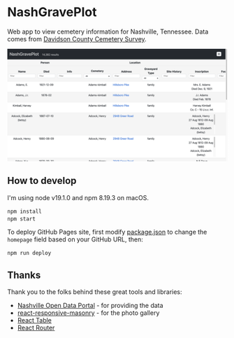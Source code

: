 # NashGravePlot

Web app to view cemetery information for Nashville, Tennessee. Data
comes from [Davidson County Cemetery Survey](https://data.nashville.gov/Geneology/Davidson-County-Cemetery-Survey/ttqg-mpiz).

![Screenshot of the first page of NashGravePlot results shown in the browser. Shows a table of data about grave sites in Nashville, Tennessee, including names, dates of death, cemetery names, addresses, the type of graveyard, and tombstone inscriptions.](./screenshot.png)

## How to develop

I'm using node v19.1.0 and npm 8.19.3 on macOS.

```bash
npm install
npm start
```

To deploy GitHub Pages site, first modify [package.json](./package.json) to
change the `homepage` field based on your GitHub URL, then:

```bash
npm run deploy
```

## Thanks

Thank you to the folks behind these great tools and libraries:

- [Nashville Open Data Portal](https://data.nashville.gov/) - for providing the data
- [react-responsive-masonry](https://github.com/cedricdelpoux/react-responsive-masonry) - for the photo gallery
- [React Table](https://tanstack.com/table/v8)
- [React Router](https://reactrouter.com/en/main)
